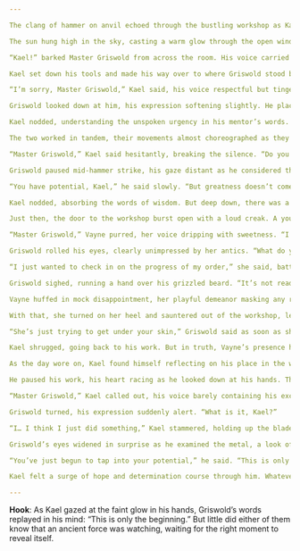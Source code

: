 ```yaml
---

The clang of hammer on anvil echoed through the bustling workshop as Kael bent over his workbench, sweat dripping down his brow. His arms ached from hours of crafting simple tools and weapons for the villagers, but he didn’t complain. This was his life now—his reality as an apprentice blacksmith.

The sun hung high in the sky, casting a warm glow through the open windows of the workshop. Kael’s eyes were fixed on the piece of iron before him, determination etched onto his young face. He had always been drawn to the forge, ever since he was a child watching his father work with fire and metal. Now, at 18, he was learning the craft himself, striving to become more than just an apprentice.

“Kael!” barked Master Griswold from across the room. His voice carried the weight of years of experience and a touch of patience that came with age. “Get over here! You’re supposed to be helping me with the sword order, not fiddling with that scrap metal.”

Kael set down his tools and made his way over to where Griswold stood beside a large anvil, hammer in hand. The master blacksmith was a towering figure, his broad shoulders and muscular arms a testament to years of hard labor. His face was lined with experience, and his eyes held a spark of wisdom that Kael had always admired.

“I’m sorry, Master Griswold,” Kael said, his voice respectful but tinged with a hint of resentment. “I was just trying to perfect my technique.”

Griswold looked down at him, his expression softening slightly. He placed a hand on the younger man’s shoulder, a gesture of both mentorship and camaraderie. “Technique is important, Kael, but there’s a time and place for everything. Right now, we have an order to fulfill.”

Kael nodded, understanding the unspoken urgency in his mentor’s words. The village had been relying on them to produce quality weapons and tools, and any delay could mean trouble. He picked up the hammer and joined Griswold at the anvil, focusing on the task at hand.

The two worked in tandem, their movements almost choreographed as they shaped the metal into a sleek blade. Kael felt a sense of pride swelling within him as he contributed to the creation of something useful, something that would protect and provide for others. But as he looked up from his work, he couldn’t help but notice the subtle signs of wear and tear in the workshop—a chipped anvil here, a worn-out tool there.

“Master Griswold,” Kael said hesitantly, breaking the silence. “Do you think… do you think I’ll ever be able to create something truly great?”

Griswold paused mid-hammer strike, his gaze distant as he considered the question. He set down his hammer and turned fully towards Kael, his expression thoughtful.

“You have potential, Kael,” he said slowly. “But greatness doesn’t come overnight. It requires dedication, patience, and a willingness to learn from every mistake.”

Kael nodded, absorbing the words of wisdom. But deep down, there was a flicker of doubt—a fear that perhaps he wasn’t good enough, that maybe he’d never live up to his father’s legacy.

Just then, the door to the workshop burst open with a loud creak. A young woman strode in, her hips swinging confidently as she made her way towards them. She was dressed in fine silks and jewelry, her golden hair flowing freely behind her. This was Vayne, the privileged daughter of a wealthy merchant who had recently joined the blacksmith’s guild.

“Master Griswold,” Vayne purred, her voice dripping with sweetness. “I hope I’m not interrupting anything important.”

Griswold rolled his eyes, clearly unimpressed by her antics. “What do you want, Vayne?”

“I just wanted to check in on the progress of my order,” she said, batting her eyelashes. “You know, the special dagger I commissioned last week? The one with the intricate engravings?”

Griswold sighed, running a hand over his grizzled beard. “It’s not ready yet. We’re still busy with other orders.”

Vayne huffed in mock disappointment, her playful demeanor masking any real irritation. “Well, do hurry up then. I can’t wait to show it off at the upcoming festival.”

With that, she turned on her heel and sauntered out of the workshop, leaving behind a trail of dust and a sense of obligation that Kael didn’t quite understand.

“She’s just trying to get under your skin,” Griswold said as soon as she was gone. “Don’t let her bother you.”

Kael shrugged, going back to his work. But in truth, Vayne’s presence had stirred something within him—a desire to prove himself not just to Griswold but to everyone who looked down on him.

As the day wore on, Kael found himself reflecting on his place in the world. He was determined to become more than an apprentice, more than just another face in the crowd. And then, as if in response to his thoughts, a strange sensation began to stir within him—a warmth spreading through his veins, a tingling at the base of his spine.

He paused his work, his heart racing as he looked down at his hands. The metal before him seemed to glow faintly, and for a moment, he could have sworn he saw a spark of light dance across the blade.

“Master Griswold,” Kael called out, his voice barely containing his excitement.

Griswold turned, his expression suddenly alert. “What is it, Kael?”

“I… I think I just did something,” Kael stammered, holding up the blade for his mentor to see.

Griswold’s eyes widened in surprise as he examined the metal, a look of realization dawning on his face. He placed a hand on Kael’s shoulder, his voice filled with awe.

“You’ve just begun to tap into your potential,” he said. “This is only the beginning.”

Kael felt a surge of hope and determination course through him. Whatever challenges lay ahead, he was ready to face them. After all, from zero to hero was a journey worth embarking on.

---
```


**Hook**: As Kael gazed at the faint glow in his hands, Griswold’s words replayed in his mind: “This is only the
beginning.” But little did either of them know that an ancient force was watching, waiting for the right moment to
reveal itself.